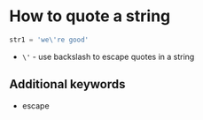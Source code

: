 # How to quote a string

```python
str1 = 'we\'re good'
```

- `\'` - use backslash to escape quotes in a string


## Additional keywords
- escape
